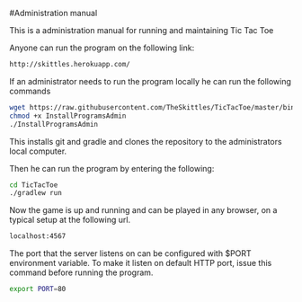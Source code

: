 #Administration manual

This is a administration manual for running and maintaining Tic Tac Toe

Anyone can run the program on the following link:
```sh
http://skittles.herokuapp.com/
```

If an administrator needs to run the program locally he can run the following commands
```sh
wget https://raw.githubusercontent.com/TheSkittles/TicTacToe/master/bin/InstallProgramsAdmin
chmod +x InstallProgramsAdmin
./InstallProgramsAdmin
```

This installs git and gradle and clones the repository to the administrators local computer.

Then he can run the program by entering the following:
```sh
cd TicTacToe
./gradlew run
```

Now the game is up and running and can be played in any browser, on a typical setup at the following url.
```sh
localhost:4567
```

The port that the server listens on can be configured with $PORT environment variable. To make it listen on default HTTP port, issue this command before running the program.
```sh
export PORT=80
```
